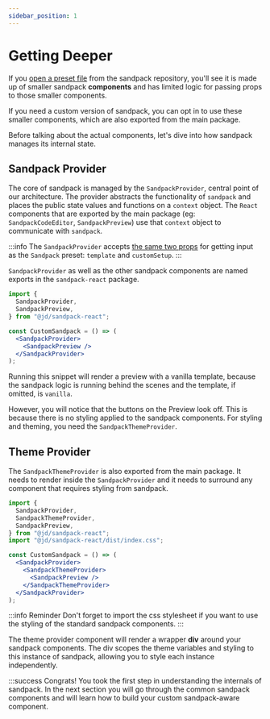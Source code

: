 ```yaml
---
sidebar_position: 1
---
```


# Getting Deeper

If you [open a preset file](https://github.com/codesandbox/sandpack/blob/main/sandpack-react/src/presets/Sandpack.tsx) from the sandpack repository, you'll see it is made up
of smaller sandpack **components** and has limited logic for passing props to
those smaller components.

If you need a custom version of sandpack, you can opt in to use these smaller
components, which are also exported from the main package.

Before talking about the actual components, let's dive into how sandpack manages its internal state.

## Sandpack Provider

The core of sandpack is managed by the `SandpackProvider`, central point of our
architecture. The provider abstracts the functionality of `sandpack` and places
the public state values and functions on a `context` object. The `React`
components that are exported by the main package (eg: `SandpackCodeEditor`,
`SandpackPreview`) use that `context` object to communicate with `sandpack`.

:::info
The `SandpackProvider` accepts [the same two props](/docs/getting-started/custom-content#template) for getting input as the `Sandpack` preset:
`template` and `customSetup`.
:::

`SandpackProvider` as well as the other sandpack components are named exports in the `sandpack-react` package.

```jsx
import {
  SandpackProvider,
  SandpackPreview,
} from "@jd/sandpack-react";

const CustomSandpack = () => (
  <SandpackProvider>
    <SandpackPreview />
  </SandpackProvider>
);
```

Running this snippet will render a preview with a vanilla template, because the sandpack logic is running behind
the scenes and the template, if omitted, is `vanilla`.

However, you will notice that the buttons on the Preview look off. This is
because there is no styling applied to the sandpack components. For styling and theming, you need the `SandpackThemeProvider`.

## Theme Provider

The `SandpackThemeProvider` is also exported from the main package. It needs to render inside the `SandpackProvider` and it needs to surround any component that requires styling from sandpack.

```jsx
import {
  SandpackProvider,
  SandpackThemeProvider,
  SandpackPreview,
} from "@jd/sandpack-react";
import "@jd/sandpack-react/dist/index.css";

const CustomSandpack = () => (
  <SandpackProvider>
    <SandpackThemeProvider>
      <SandpackPreview />
    </SandpackThemeProvider>
  </SandpackProvider>
);
```

:::info Reminder
Don't forget to import the css stylesheet if you want to use the styling of the standard sandpack components.
:::

The theme provider component will render a wrapper **div** around your sandpack
components. The div scopes the theme variables and styling to this
instance of sandpack, allowing you to style each instance independently.

:::success Congrats!
You took the first step in understanding the internals of sandpack. In the next section you will go through the common sandpack components and will learn how to build your custom sandpack-aware component.
